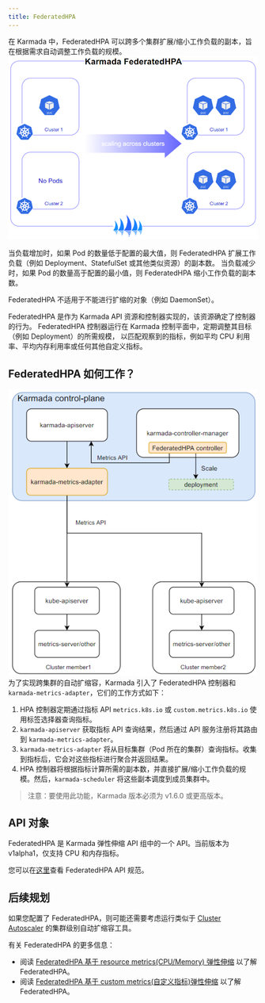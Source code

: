 ```yaml
---
title: FederatedHPA
---
```


在 Karmada 中，FederatedHPA 可以跨多个集群扩展/缩小工作负载的副本，旨在根据需求自动调整工作负载的规模。
![img](../../resources/userguide/autoscaling/federatedhpa-overview.png)

当负载增加时，如果 Pod 的数量低于配置的最大值，则 FederatedHPA 扩展工作负载（例如 Deployment、StatefulSet 或其他类似资源）的副本数。
当负载减少时，如果 Pod 的数量高于配置的最小值，则 FederatedHPA 缩小工作负载的副本数。

FederatedHPA 不适用于不能进行扩缩的对象（例如 DaemonSet）。

FederatedHPA 是作为 Karmada API 资源和控制器实现的，该资源确定了控制器的行为。
FederatedHPA 控制器运行在 Karmada 控制平面中，定期调整其目标（例如 Deployment）的所需规模，
以匹配观察到的指标，例如平均 CPU 利用率、平均内存利用率或任何其他自定义指标。


## FederatedHPA 如何工作？

![federatedhpa-architecture](../../resources/userguide/autoscaling/federatedhpa-architecture.png)  
为了实现跨集群的自动扩缩容，Karmada 引入了 FederatedHPA 控制器和 `karmada-metrics-adapter`，它们的工作方式如下：
1. HPA 控制器定期通过指标 API `metrics.k8s.io` 或 `custom.metrics.k8s.io` 使用标签选择器查询指标。
1. `karmada-apiserver` 获取指标 API 查询结果，然后通过 API 服务注册将其路由到 `karmada-metrics-adapter`。
1. `karmada-metrics-adapter` 将从目标集群（Pod 所在的集群）查询指标。收集到指标后，它会对这些指标进行聚合并返回结果。
1. HPA 控制器将根据指标计算所需的副本数，并直接扩展/缩小工作负载的规模。然后，`karmada-scheduler` 将这些副本调度到成员集群中。

> 注意：要使用此功能，Karmada 版本必须为 v1.6.0 或更高版本。

## API 对象

FederatedHPA 是 Karmada 弹性伸缩 API 组中的一个 API。当前版本为 v1alpha1，仅支持 CPU 和内存指标。 

您可以在[这里](https://github.com/karmada-io/karmada/blob/release-1.6/pkg/apis/autoscaling/v1alpha1/federatedhpa_types.go#L23)查看 FederatedHPA API 规范。

## 后续规划

如果您配置了 FederatedHPA，则可能还需要考虑运行类似于 [Cluster Autoscaler](https://github.com/kubernetes/autoscaler/tree/master/cluster-autoscaler) 的集群级别自动扩缩容工具。 

有关 FederatedHPA 的更多信息：
* 阅读 [FederatedHPA 基于 resource metrics(CPU/Memory) 弹性伸缩](../../tutorials/autoscaling-with-resource-metrics.md) 以了解 FederatedHPA。
* 阅读 [FederatedHPA 基于 custom metrics(自定义指标)弹性伸缩](../../tutorials/autoscaling-with-custom-metrics.md) 以了解 FederatedHPA。
